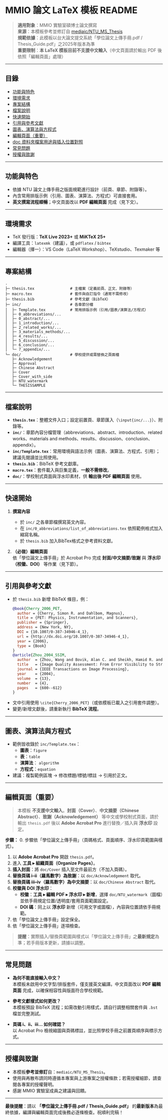 # MMIO 論文 LaTeX 模板 README

> **適用對象**：MMIO 實驗室碩博士論文撰寫  
> **來源**：本模板參考並修訂自 [mediaic/NTU_MS_Thesis](https://github.com/mediaic/NTU_MS_Thesis.git)  
> **規範依據**：此模板以台大論文提交系統「學位論文上傳手冊.pdf / Thesis_Guide.pdf」之2025年版本為準  
> **重要限制**：**本 LaTeX 模板目前不支援中文輸入**（中文頁面請於輸出 PDF 後依照「編輯頁面」處理）

---

## 目錄
- [功能與特色](#功能與特色)
- [環境需求](#環境需求)
- [專案結構](#專案結構)
- [檔案說明](#檔案說明)
- [快速開始](#快速開始)
- [引用與參考文獻](#引用與參考文獻)
- [圖表、演算法與方程式](#圖表演算法與方程式)
- [編輯頁面（重要）](#編輯頁面重要)
- [doc 資料夾檔案用途與插入位置對照](#doc-資料夾檔案用途與插入位置對照)
- [常見問題](#常見問題)
- [授權與致謝](#授權與致謝)

---

## 功能與特色
- 依據 NTU 論文上傳手冊之版面規範進行設計（前頁、章節、附錄等）。
- 內含常用排版示例（引用、圖表、演算法、方程式）可直接套用。
- **英文撰寫流程順暢**；中文頁面改以 **PDF 編輯頁面** 完成（見下文）。

---

## 環境需求
- TeX 發行版：**TeX Live 2023+** 或 **MiKTeX 25+**
- 編譯工具：`latexmk`（建議），或 `pdflatex` / `bibtex`
- 編輯器（擇一）：VS Code（LaTeX Workshop）、TeXstudio、Texmaker 等

---

## 專案結構
```text
.
├─ thesis.tex                # 主檔案（定義前頁、正文、附錄等）
├─ macro.tex                 # 套件與自訂指令（通常不需修改）
├─ thesis.bib                # 參考文獻（BibTeX）
├─ inc/                      # 各章節分檔
│  ├─ Template.tex           # 常用排版示例（引用/圖表/演算法/方程式）
│  ├─ 0_abbreviations/...
│  ├─ 0_abstract/...
│  ├─ 1_introduction/...
│  ├─ 2_related_works/...
│  ├─ 3_materials_methods/...
│  ├─ 4_results/...
│  ├─ 5_discussion/...
│  ├─ 6_conclusion/...
│  └─ 7_appendix/...
└─ doc/                      # 學校提供或需替換之頁面檔
   ├─ Acknowledgement
   ├─ Approval
   ├─ Chinese Abstract
   ├─ Cover
   ├─ Cover_with_side
   ├─ NTU_watermark
   └─ THESISSAMPLE
```

---

## 檔案說明
- **`thesis.tex`**：整體文件入口；設定前置頁、章節匯入（`\input{inc/...}`）、附錄等。
- **`inc/`**：章節內容分檔管理（abbreviations、abstract、introduction、related works、materials and methods、results、discussion、conclusion、appendix）。
- **`inc/Template.tex`**：常用環境與語法示例（圖表、演算法、方程式、引用）；建議先閱讀並比照使用。
- **`thesis.bib`**：BibTeX 參考文獻庫。
- **`macro.tex`**：套件載入與巨集定義，**一般不需修改**。
- **`doc/`**：學校制式頁面與浮水印素材，供 **輸出後 PDF 編輯頁面** 使用。

---

## 快速開始
1. **撰寫內容**  
   - 於 `inc/` 之各章節檔撰寫英文內容。  
   - 在 `inc/0_abbreviations/list_of_abbreviations.tex` 依照範例格式加入縮寫名稱。
   - 於 `thesis.bib` 加入BibTex格式之參考資料文獻。  

2. **（必做）編輯頁面**  
   依「學位論文上傳手冊」於 Acrobat Pro 完成 **封面/中文摘要/致謝** 與 **浮水印（校徽、DOI）** 等作業（見下節）。

---

## 引用與參考文獻
- 於 `thesis.bib` 新增 BibTeX 條目，例：
  ```bibtex
  @book{Cherry_2006_PET,
    author = {Cherry, Simon R. and Dahlbom, Magnus},
    title = {PET: Physics, Instrumentation, and Scanners},
    publisher = {Springer},
    address = {New York, NY},
    DOI = {10.1007/0-387-34946-4_1},
    url = {http://dx.doi.org/10.1007/0-387-34946-4_1},
    year = {2006},
    type = {Book}
  }
  @article{Zhou_2004_SSIM,
    author  = {Zhou, Wang and Bovik, Alan C. and Sheikh, Hamid R. and Simoncelli, Eero P.},
    title   = {Image Quality Assessment: From Error Visibility to Structural Similarity},
    journal = {IEEE Transactions on Image Processing},
    year    = {2004},
    volume  = {13},
    number  = {4},
    pages   = {600--612}
  }
  ```
- 文中引用使用 `\cite{Cherry_2006_PET}`（或依模板已載入之引用套件調整）。
- 變更/新增文獻後，請重新執行 **BibTeX 流程**。

---

## 圖表、演算法與方程式
- 範例皆收錄於 `inc/Template.tex`：  
  - **圖表**：`figure`  
  - **表**：`table`  
  - **演算法**： `algorithm`  
  - **方程式**：`equation`  
- 建議：複製範例區塊 → 修改標題/標號/標註 → 引用於正文。

---

## 編輯頁面（重要）
> 本模板 **不支援中文輸入**。**封面（Cover）**、**中文摘要（Chinese Abstract）**、**致謝（Acknowledgement）** 等中文或學校制式頁面，請於輸出 `thesis.pdf` 後以 **Adobe Acrobat Pro** 進行替換／插入與 **浮水印** 設定。

**步驟：**
0. 步驟依「學位論文上傳手冊」（頁碼格式、頁面順序、浮水印頁範圍與樣式）。  
1. 以 **Adobe Acrobat Pro** 開啟 `thesis.pdf`。  
2. 進入 **工具 ▸ 組織頁面（Organize Pages）**。  
3. **插入封面**：將 `doc/Cover` 插入至文件最前方（不加入頁碼）。  
4. **替換頁碼 i–ii（羅馬數字）為致謝**：以 `doc/Acknowledgement` 取代。  
5. **替換頁碼 iii–iv（羅馬數字）為中文摘要**：以 `doc/Chinese Abstract` 取代。  
6. **校徽與 DOI 浮水印**：  
   - **校徽**：**工具 ▸ 編輯 PDF ▸ 浮水印 ▸ 新增**，選擇 `doc/NTU_watermark`（圖檔）並依手冊規定位置/透明度/套用頁面範圍設定。  
   - **DOI 碼**：同上以 **浮水印** 新增（可用文字或圖檔），內容與位置請依手冊規範。  
7. 依「學位論文上傳手冊」設定保全。  
8. 依「學位論文上傳手冊」逐項檢查。  

> **提醒**：實際插入/替換頁範圍與樣式以「學位論文上傳手冊」之**最新規定**為準；若手冊版本更新，請據以調整。

---

## 常見問題
- **為何不能直接輸入中文？**  
  本模板未啟用中文字型/排版套件，僅支援英文編譯。中文頁面改以 **PDF 編輯頁面** 完成，以確保相容性與版面符合學校規範。

- **參考文獻樣式如何更改？**  
  本模板預設 BibTeX 流程；如需改動引用樣式，請自行調整相關套件與 `.bst` 檔並完整測試。

- **頁碼 i、ii、iii… 如何確認？**  
  以 Acrobat Pro 檢視縮圖與頁碼標註，並比照學校手冊之前置頁順序與標示方式。

---

## 授權與致謝
- 本模板**參考並修訂**自：`mediaic/NTU_MS_Thesis`。  
- 使用與再散布請同時遵循本專案與上游專案之授權條款；若需授權細節，請查閱各專案的授權聲明。  
- 感謝 MMIO 實驗室成員之建議與回饋。

---

**最後提醒**：請以 **「學位論文上傳手冊.pdf / Thesis_Guide.pdf」** 的**最新版本**為最終依據，編譯與編輯頁面完成後務必逐條檢查。祝順利完稿！
